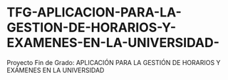 # TFG-APLICACION-PARA-LA-GESTION-DE-HORARIOS-Y-EXAMENES-EN-LA-UNIVERSIDAD-
Proyecto Fin de Grado: APLICACIÓN PARA LA GESTIÓN DE HORARIOS Y EXÁMENES EN LA UNIVERSIDAD
